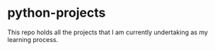 # python-projects
 This repo holds all the projects that I am currently undertaking as my learning process.
